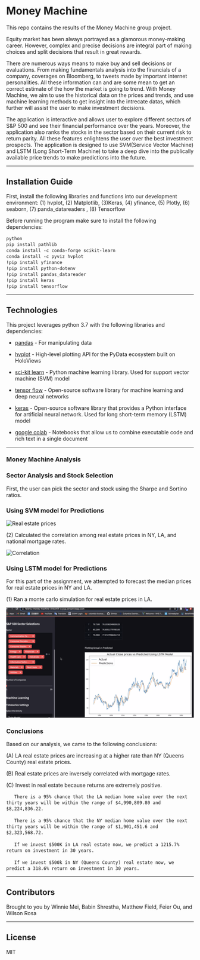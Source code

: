 # Money Machine

This repo contains the results of the Money Machine group project. 
<br />

</p>

Equity market has been always portrayed as a glamorous money-making career. However, complex and precise decisions are integral part of making choices and split decisions that result in great rewards.

There are numerous ways means to make buy and sell decisions or evaluations. From making fundamentals analysis into the financials of a company, coverages on Bloomberg, to tweets made by important internet personalities. All these information can and are some mean to get an correct estimate of the how the market is going to trend.
With Money Machine, we aim to use the historical data on the prices and trends, and use machine learning methods to get insight into the intrecate datas, which further will assist the user to make investment decisions.

The application is interactive and allows user to explore different sectors of S&P 500 and see their financial performance over the years. Moreover, the application also ranks the stocks in the sector based on their current risk to return parity. All these features enlightens the user over the best investment prospects.
The application is designed to use SVM(Service Vector Machine) and LSTM (Long Short-Term Machine) to take a deep dive into the publically available price trends to make predictions into the future.

</font>

---

## Installation Guide

First, install the following libraries and functions into our development environment:
(1) hvplot, (2) Matplotlib, (3)Keras, (4) yfinance, (5) Plotly, (6) seaborn, (7) panda_datareaders , (8) Tensorflow

Before running the program make sure to install the following dependencies:

    python
    pip install pathlib
    conda install -c conda-forge scikit-learn
    conda install -c pyviz hvplot
    !pip install yfinance
    !pip install python-dotenv
    !pip install pandas_datareader
    !pip install keras
    !pip install tensorflow

---

## Technologies

This project leverages python 3.7 with the following libraries and dependencies:

* [pandas](https://github.com/pandas-dev/pandas) - For manipulating data

* [hvplot](https://github.com/holoviz/hvplot) - High-level plotting API for the PyData ecosystem built on HoloViews

* [sci-kit learn](https://github.com/scikit-learn/scikit-learn) - Python machine learning library. Used for support vector machine (SVM) model

* [tensor flow](https://github.com/tensorflow/tensorflow) - Open-source software library for machine learning and deep neural networks

* [keras](https://github.com/keras-team/keras) - Open-source software library that provides a Python interface for artificial neural network. Used for long short-term memory (LSTM) model

* [google colab](https://github.com/googlecolab/colabtools) - Notebooks that allow us to combine executable code and rich text in a single document

---

### **Money Machine Analysis**


### **Sector Analysis and Stock Selection**

First, the user can pick the sector and stock using the Sharpe and Sortino ratios.

### **Using SVM model for Predictions**


![Real estate prices](./images/realestatehistoricalprices.png)

(2) Calculated the correlation among real estate prices in NY, LA, and national mortgage rates.

![Correlation](/images/correlation.png)

### **Using LSTM model for Predictions**

For this part of the assignment, we attempted to forecast the median prices for real estate prices in NY and LA. 

(1) Ran a monte carlo simulation for real estate prices in LA.

![LSTM predictions](./images/streamlitpic.png)


### **Conclusions**

Based on our analysis, we came to the following conclusions:

(A) LA real estate prices are increasing at a higher rate than NY (Queens County) real estate prices.

(B) Real estate prices are inversely correlated with mortgage rates.

(C) Invest in real estate because returns are extremely positive.
       
       There is a 95% chance that the LA median home value over the next thirty years will be within the range of $4,990,809.80 and $8,224,836.22.

       There is a 95% chance that the NY median home value over the next thirty years will be within the range of $1,901,451.6 and $2,323,568.72.

       If we invest $500K in LA real estate now, we predict a 1215.7% return on investment in 30 years.

       If we invest $500k in NY (Queens County) real estate now, we predict a 318.6% return on investment in 30 years.

---
## Contributors

Brought to you by Winnie Mei, Babin Shrestha, Matthew Field, Feier Ou, and Wilson Rosa 

---
## License

MIT
